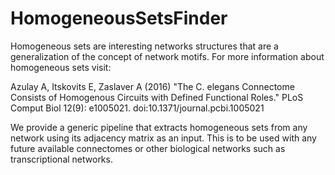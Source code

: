 # HomogeneousSetsFinder


Homogeneous sets are interesting networks structures that are a generalization of the concept of network motifs. For more information about homogeneous sets visit:
​

Azulay A, Itskovits E, Zaslaver A (2016) 
"The C. elegans Connectome Consists of Homogenous Circuits with Defined Functional Roles."
PLoS Comput Biol 12(9): e1005021. doi:10.1371/journal.pcbi.1005021
​

We provide a generic pipeline that extracts homogeneous sets from any network using its adjacency matrix as an input. This is to be used with any future available connectomes or other biological networks such as transcriptional networks.
